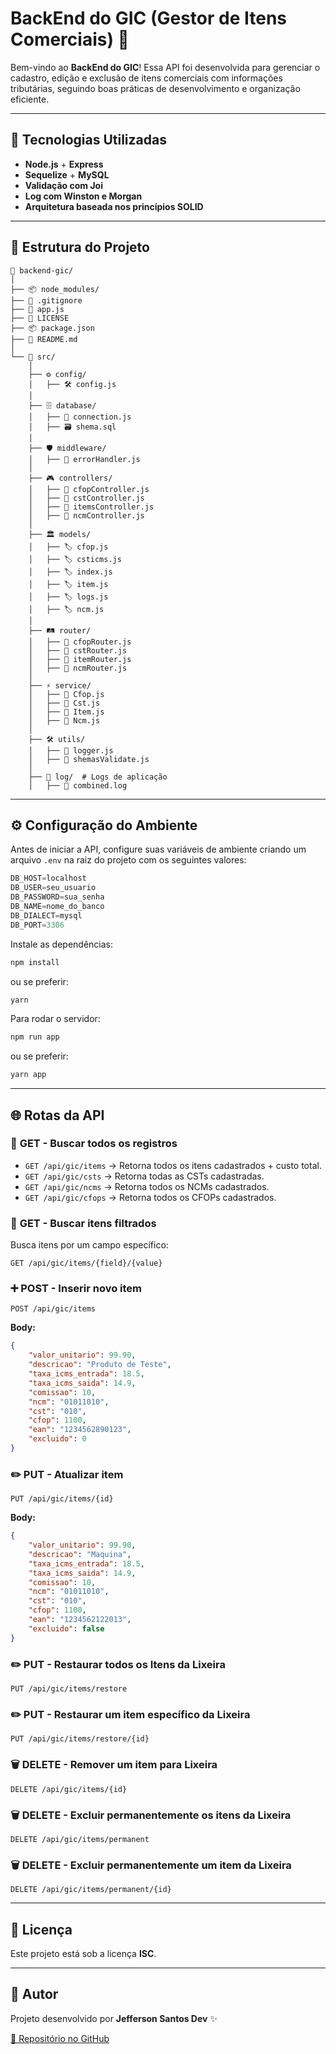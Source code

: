 # BackEnd do GIC (Gestor de Itens Comerciais) 🚀

Bem-vindo ao **BackEnd do GIC**! Essa API foi desenvolvida para gerenciar o cadastro, edição e exclusão de itens comerciais com informações tributárias, seguindo boas práticas de desenvolvimento e organização eficiente.

---
## 📌 Tecnologias Utilizadas

- **Node.js** + **Express**
- **Sequelize** + **MySQL**
- **Validação com Joi**
- **Log com Winston e Morgan**
- **Arquitetura baseada nos princípios SOLID**

---
## 📁 Estrutura do Projeto

```
📂 backend-gic/
│
├── 📦 node_modules/
├── 📜 .gitignore
├── 🚀 app.js
├── 📜 LICENSE
├── 📦 package.json
├── 📖 README.md
│
└── 📁 src/  
    │
    ├── ⚙️ config/  
    │   ├── 🛠️ config.js
    │
    ├── 🗄️ database/  
    │   ├── 🔌 connection.js
    │   ├── 🗃️ shema.sql
    │
    ├── 🛡️ middleware/  
    │   ├── 🚨 errorHandler.js
    │
    ├── 🎮 controllers/  
    │   ├── 📜 cfopController.js
    │   ├── 📜 cstController.js
    │   ├── 📜 itemsController.js
    │   ├── 📜 ncmController.js
    │
    ├── 🏛️ models/  
    │   ├── 🏷️ cfop.js
    │   ├── 🏷️ csticms.js
    │   ├── 🏷️ index.js
    │   ├── 🏷️ item.js
    │   ├── 🏷️ logs.js
    │   ├── 🏷️ ncm.js
    │
    ├── 🛤️ router/  
    │   ├── 🚏 cfopRouter.js
    │   ├── 🚏 cstRouter.js
    │   ├── 🚏 itemRouter.js
    │   ├── 🚏 ncmRouter.js
    │
    ├── ⚡ service/  
    │   ├── 🔧 Cfop.js
    │   ├── 🔧 Cst.js
    │   ├── 🔧 Item.js
    │   ├── 🔧 Ncm.js
    │
    ├── 🛠️ utils/  
    │   ├── 📢 logger.js
    │   ├── 📑 shemasValidate.js
    │
    ├── 📜 log/  # Logs de aplicação
    │   ├── 📄 combined.log

```

---
## ⚙️ Configuração do Ambiente

Antes de iniciar a API, configure suas variáveis de ambiente criando um arquivo `.env` na raiz do projeto com os seguintes valores:

```js
DB_HOST=localhost
DB_USER=seu_usuario
DB_PASSWORD=sua_senha
DB_NAME=nome_do_banco
DB_DIALECT=mysql
DB_PORT=3306
```

Instale as dependências:

```sh
npm install
```
ou se preferir:
```sh
yarn
```

Para rodar o servidor:
```sh
npm run app
```
ou se preferir:
```sh
yarn app
```

---
## 🌐 Rotas da API

### 📌 **GET** - Buscar todos os registros
- `GET /api/gic/items` → Retorna todos os itens cadastrados + custo total.
- `GET /api/gic/csts` → Retorna todas as CSTs cadastradas.
- `GET /api/gic/ncms` → Retorna todos os NCMs cadastrados.
- `GET /api/gic/cfops` → Retorna todos os CFOPs cadastrados.

### 🔎 **GET** - Buscar itens filtrados
Busca itens por um campo específico:
```
GET /api/gic/items/{field}/{value}
```

### ➕ **POST** - Inserir novo item
```
POST /api/gic/items
```
**Body:**
```json
{
    "valor_unitario": 99.90,
    "descricao": "Produto de Teste",
    "taxa_icms_entrada": 18.5,
    "taxa_icms_saida": 14.9,
    "comissao": 10,
    "ncm": "01011010",
    "cst": "010",
    "cfop": 1100,
    "ean": "1234562890123",
    "excluido": 0
}
```

### ✏️ **PUT** - Atualizar item
```
PUT /api/gic/items/{id}
```
**Body:**
```json
{
    "valor_unitario": 99.90,
    "descricao": "Maquina",
    "taxa_icms_entrada": 18.5,
    "taxa_icms_saida": 14.9,
    "comissao": 10,
    "ncm": "01011010",
    "cst": "010",
    "cfop": 1100,
    "ean": "1234562122013",
    "excluido": false
}
```
### ✏️ **PUT** - Restaurar todos os Itens da Lixeira
```
PUT /api/gic/items/restore
```
### ✏️ **PUT** - Restaurar um item específico da Lixeira
```
PUT /api/gic/items/restore/{id}
```

### 🗑️ **DELETE** - Remover um item para Lixeira
```
DELETE /api/gic/items/{id}
```
### 🗑️ **DELETE** - Excluir permanentemente os itens da Lixeira
```
DELETE /api/gic/items/permanent
```
### 🗑️ **DELETE** - Excluir permanentemente um item da Lixeira
```
DELETE /api/gic/items/permanent/{id}
```

---
## 📜 Licença

Este projeto está sob a licença **ISC**.

---
## 📝 Autor

Projeto desenvolvido por **Jefferson Santos Dev** ✨

[🔗 Repositório no GitHub](https://github.com/jefferson-da-silva-santos/backend-gic)

